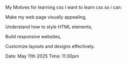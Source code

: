My Motives for learning css
I want to learn css so i can:

Make my web page visually appealing,

Understand how to style HTML elements,

Build responsive websites,

Customize layouts and designs effectively.

Date: May 11th 2025
Time: 11:30pm